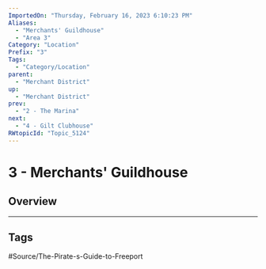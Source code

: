 ```yaml
---
ImportedOn: "Thursday, February 16, 2023 6:10:23 PM"
Aliases:
  - "Merchants' Guildhouse"
  - "Area 3"
Category: "Location"
Prefix: "3"
Tags:
  - "Category/Location"
parent:
  - "Merchant District"
up:
  - "Merchant District"
prev:
  - "2 - The Marina"
next:
  - "4 - Gilt Clubhouse"
RWtopicId: "Topic_5124"
---
```

# 3 - Merchants' Guildhouse
## Overview

---
## Tags
#Source/The-Pirate-s-Guide-to-Freeport

